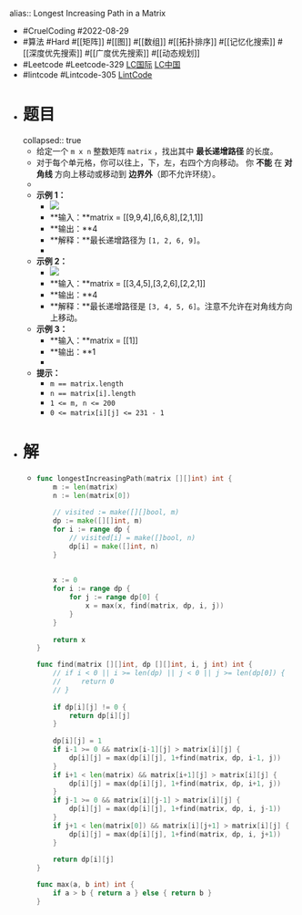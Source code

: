 alias:: Longest Increasing Path in a Matrix

- #CruelCoding #2022-08-29
- #算法 #Hard #[[矩阵]] #[[图]] #[[数组]] #[[拓扑排序]] #[[记忆化搜索]] #[[深度优先搜索]] #[[广度优先搜索]] #[[动态规划]]
- #Leetcode #Leetcode-329 [LC国际](https://leetcode.com/problems/longest-increasing-path-in-a-matrix/) [LC中国](https://leetcode.cn/problems/longest-increasing-path-in-a-matrix/)
- #lintcode #Lintcode-305 [LintCode](https://www.lintcode.com/problem/305/)
- # 题目
  collapsed:: true
	- 给定一个 `m x n` 整数矩阵 `matrix` ，找出其中 **最长递增路径** 的长度。
	- 对于每个单元格，你可以往上，下，左，右四个方向移动。 你 **不能** 在 **对角线** 方向上移动或移动到 **边界外**（即不允许环绕）。
	-
	- **示例 1：**
		- ![](https://assets.leetcode.com/uploads/2021/01/05/grid1.jpg)
		- **输入：**matrix = [[9,9,4],[6,6,8],[2,1,1]]
		- **输出：**4
		- **解释：**最长递增路径为 `[1, 2, 6, 9]`。
		-
	- **示例 2：**
		- ![](https://assets.leetcode.com/uploads/2021/01/27/tmp-grid.jpg)
		- **输入：**matrix = [[3,4,5],[3,2,6],[2,2,1]]
		- **输出：**4
		- **解释：**最长递增路径是 `[3, 4, 5, 6]`。注意不允许在对角线方向上移动。
	- **示例 3：**
		- **输入：**matrix = [[1]]
		- **输出：**1
		-
	- **提示：**
		- `m == matrix.length`
		- `n == matrix[i].length`
		- `1 <= m, n <= 200`
		- `0 <= matrix[i][j] <= 231 - 1`
- # 解
	- ```go
	  func longestIncreasingPath(matrix [][]int) int {
	      m := len(matrix)
	      n := len(matrix[0])
	      
	      // visited := make([][]bool, m)
	      dp := make([][]int, m)
	      for i := range dp {
	          // visited[i] = make([]bool, n)
	          dp[i] = make([]int, n)
	      }
	      
	      
	      x := 0
	      for i := range dp {
	          for j := range dp[0] {
	              x = max(x, find(matrix, dp, i, j))
	          }
	      }
	      
	      return x
	  }
	  
	  func find(matrix [][]int, dp [][]int, i, j int) int {
	      // if i < 0 || i >= len(dp) || j < 0 || j >= len(dp[0]) {
	      //     return 0
	      // }
	      
	      if dp[i][j] != 0 {
	          return dp[i][j]
	      }
	      
	      dp[i][j] = 1
	      if i-1 >= 0 && matrix[i-1][j] > matrix[i][j] {
	          dp[i][j] = max(dp[i][j], 1+find(matrix, dp, i-1, j))
	      }
	      if i+1 < len(matrix) && matrix[i+1][j] > matrix[i][j] {
	          dp[i][j] = max(dp[i][j], 1+find(matrix, dp, i+1, j))
	      }
	      if j-1 >= 0 && matrix[i][j-1] > matrix[i][j] {
	          dp[i][j] = max(dp[i][j], 1+find(matrix, dp, i, j-1))
	      }
	      if j+1 < len(matrix[0]) && matrix[i][j+1] > matrix[i][j] {
	          dp[i][j] = max(dp[i][j], 1+find(matrix, dp, i, j+1))
	      }
	      
	      return dp[i][j]
	  }
	  
	  func max(a, b int) int {
	      if a > b { return a } else { return b }
	  }
	  ```